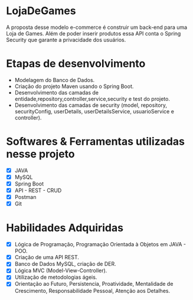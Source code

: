 # LojaDeGames

A proposta desse modelo e-commerce é construir um back-end para uma Loja de Games. Além de poder inserir produtos essa API conta o Spring Security que garante a privacidade dos usuários. 

# Etapas de desenvolvimento
-  Modelagem do Banco de Dados.
-  Criação do projeto Maven usando o Spring Boot.
-  Desenvolvimento das camadas de entidade,repository,controller,service,security e test do projeto.
-  Desenvolvimento das camadas de security (model, repository, securityConfig, userDetails, userDetailsService, usuarioService e controller).

# Softwares & Ferramentas utilizadas nesse projeto
- [x] JAVA
- [x] MySQL
- [x] Spring Boot
- [x] API - REST - CRUD
- [x] Postman 
- [x] Git

# Habilidades Adquiridas
- [x] Lógica de Programação, Programação Orientada à Objetos em JAVA - POO.
- [x] Criação de uma API REST.
- [x] Banco de Dados MySQL, criação de DER.
- [x] Lógica MVC (Model-View-Controller).
- [x] Utilização de metodologias ágeis.
- [x] Orientação ao Futuro, Persistencia, Proatividade, Mentalidade de Crescimento, Responsabilidade Pessoal, Atenção aos Detalhes.
